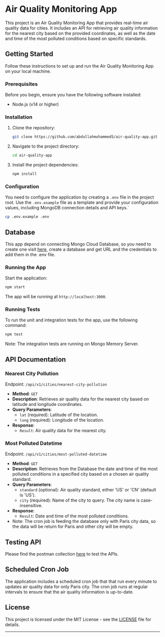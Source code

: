 # Air Quality Monitoring App

This project is an Air Quality Monitoring App that provides real-time air quality data for cities. It includes an API for retrieving air quality information for the nearest city based on the provided coordinates, as well as the date and time of the most polluted conditions based on specific standards.

## Getting Started

Follow these instructions to set up and run the Air Quality Monitoring App on your local machine.

### Prerequisites

Before you begin, ensure you have the following software installed:

- Node.js (v14 or higher)

### Installation

1. Clone the repository:

   ```bash
   git clone https://github.com/abdullahmuhammed5/air-quality-app.git
   ```

2. Navigate to the project directory:

   ```bash
   cd air-quality-app
   ```

3. Install the project dependencies:

   ```bash
   npm install
   ```

### Configuration

You need to configure the application by creating a `.env` file in the project root. Use the `.env.example` file as a template and provide your configuration values, including MongoDB connection details and API keys.`

```bash
cp .env.example .env 
```

## Database

This app depend on connecting Mongo Cloud Database, so you need to create one visit [here](https://cloud.mongodb.com/), create a database and get URL and the credentials to add them in the .env file. 

### Running the App

Start the application:

   ```bash
   npm start
   ```

The app will be running at `http://localhost:3000`.

### Running Tests

To run the unit and integration tests for the app, use the following command:

```bash
npm test
```

Note: The integration tests are running on Mongo Memory Server.

## API Documentation

### Nearest City Pollution

Endpoint: `/api/v1/cities/nearest-city-pollution`

- **Method**: `GET`
- **Description**: Retrieves air quality data for the nearest city based on latitude and longitude coordinates.
- **Query Parameters**:
  - `lat` (required): Latitude of the location.
  - `long` (required): Longitude of the location.
- **Response**:
  - `Result`: Air quality data for the nearest city.

### Most Polluted Datetime

Endpoint: `/api/v1/cities/most-polluted-datetime`

- **Method**: `GET`
- **Description**: Retrieves from the Database the date and time of the most polluted conditions in a specified city based on a chosen air quality standard.
- **Query Parameters**:
  - `standard` (optional): Air quality standard, either 'US' or 'CN' (default is 'US').
  - `city` (required): Name of the city to query. The city name is case-insensitive.
- **Response**:
  - `Result`: Date and time of the most polluted conditions.
- Note: The cron job is feeding the database only with Paris city data, so the data will be return for Paris and other city will be empty. 

## Testing API

Please find the postman collection [here](./postman_collection.json) to test the APIs.

## Scheduled Cron Job

The application includes a scheduled cron job that that run every minute to updates air quality data for only Paris city. The cron job runs at regular intervals to ensure that the air quality information is up-to-date.

## License

This project is licensed under the MIT License - see the [LICENSE](LICENSE) file for details.

---